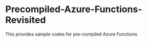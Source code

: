 # Precompiled-Azure-Functions-Revisited
This provides sample codes for pre-compiled Azure Functions
